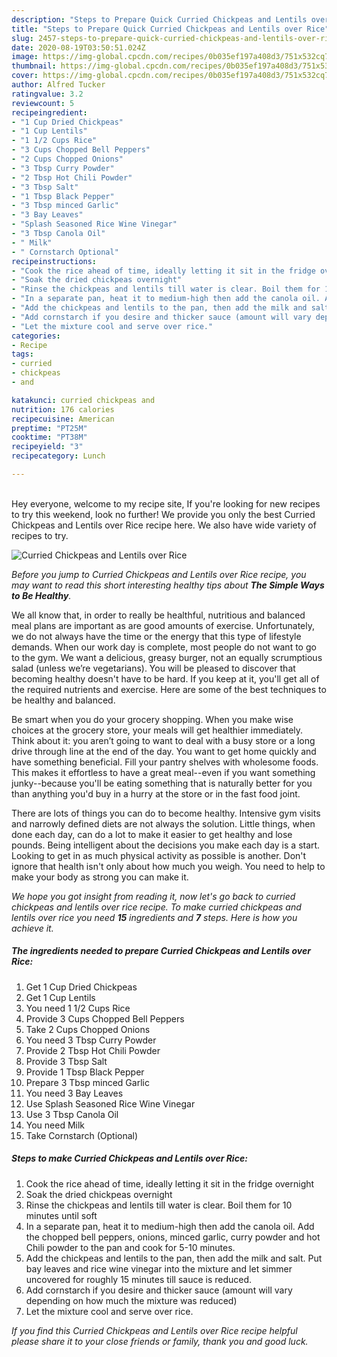 ```yaml
---
description: "Steps to Prepare Quick Curried Chickpeas and Lentils over Rice"
title: "Steps to Prepare Quick Curried Chickpeas and Lentils over Rice"
slug: 2457-steps-to-prepare-quick-curried-chickpeas-and-lentils-over-rice
date: 2020-08-19T03:50:51.024Z
image: https://img-global.cpcdn.com/recipes/0b035ef197a408d3/751x532cq70/curried-chickpeas-and-lentils-over-rice-recipe-main-photo.jpg
thumbnail: https://img-global.cpcdn.com/recipes/0b035ef197a408d3/751x532cq70/curried-chickpeas-and-lentils-over-rice-recipe-main-photo.jpg
cover: https://img-global.cpcdn.com/recipes/0b035ef197a408d3/751x532cq70/curried-chickpeas-and-lentils-over-rice-recipe-main-photo.jpg
author: Alfred Tucker
ratingvalue: 3.2
reviewcount: 5
recipeingredient:
- "1 Cup Dried Chickpeas"
- "1 Cup Lentils"
- "1 1/2 Cups Rice"
- "3 Cups Chopped Bell Peppers"
- "2 Cups Chopped Onions"
- "3 Tbsp Curry Powder"
- "2 Tbsp Hot Chili Powder"
- "3 Tbsp Salt"
- "1 Tbsp Black Pepper"
- "3 Tbsp minced Garlic"
- "3 Bay Leaves"
- "Splash Seasoned Rice Wine Vinegar"
- "3 Tbsp Canola Oil"
- " Milk"
- " Cornstarch Optional"
recipeinstructions:
- "Cook the rice ahead of time, ideally letting it sit in the fridge overnight"
- "Soak the dried chickpeas overnight"
- "Rinse the chickpeas and lentils till water is clear. Boil them for 10 minutes until soft"
- "In a separate pan, heat it to medium-high then add the canola oil. Add the chopped bell peppers, onions, minced garlic, curry powder and hot Chili powder to the pan and cook for 5-10 minutes."
- "Add the chickpeas and lentils to the pan, then add the milk and salt. Put bay leaves and rice wine vinegar into the mixture and let simmer uncovered for roughly 15 minutes till sauce is reduced."
- "Add cornstarch if you desire and thicker sauce (amount will vary depending on how much the mixture was reduced)"
- "Let the mixture cool and serve over rice."
categories:
- Recipe
tags:
- curried
- chickpeas
- and

katakunci: curried chickpeas and 
nutrition: 176 calories
recipecuisine: American
preptime: "PT25M"
cooktime: "PT38M"
recipeyield: "3"
recipecategory: Lunch

---
```

<br>
Hey everyone, welcome to my recipe site, If you're looking for new recipes to try this weekend, look no further! We provide you only the best Curried Chickpeas and Lentils over Rice recipe here. We also have wide variety of recipes to try.
<br>


![Curried Chickpeas and Lentils over Rice](https://img-global.cpcdn.com/recipes/0b035ef197a408d3/751x532cq70/curried-chickpeas-and-lentils-over-rice-recipe-main-photo.jpg)

<i>Before you jump to Curried Chickpeas and Lentils over Rice recipe, you may want to read this short interesting healthy tips about <strong>The Simple Ways to Be Healthy</strong>.</i>

We all know that, in order to really be healthful, nutritious and balanced meal plans are important as are good amounts of exercise. Unfortunately, we do not always have the time or the energy that this type of lifestyle demands. When our work day is complete, most people do not want to go to the gym. We want a delicious, greasy burger, not an equally scrumptious salad (unless we’re vegetarians). You will be pleased to discover that becoming healthy doesn't have to be hard. If you keep at it, you'll get all of the required nutrients and exercise. Here are some of the best techniques to be healthy and balanced.

Be smart when you do your grocery shopping. When you make wise choices at the grocery store, your meals will get healthier immediately. Think about it: you aren’t going to want to deal with a busy store or a long drive through line at the end of the day. You want to get home quickly and have something beneficial. Fill your pantry shelves with wholesome foods. This makes it effortless to have a great meal--even if you want something junky--because you'll be eating something that is naturally better for you than anything you'd buy in a hurry at the store or in the fast food joint.

There are lots of things you can do to become healthy. Intensive gym visits and narrowly defined diets are not always the solution. Little things, when done each day, can do a lot to make it easier to get healthy and lose pounds. Being intelligent about the decisions you make each day is a start. Looking to get in as much physical activity as possible is another. Don't ignore that health isn't only about how much you weigh. You need to help to make your body as strong you can make it. 


<i>We hope you got insight from reading it, now let's go back to curried chickpeas and lentils over rice recipe. To make curried chickpeas and lentils over rice you need <strong>15</strong> ingredients and <strong>7</strong> steps. Here is how you achieve it.
</i>

##### The ingredients needed to prepare Curried Chickpeas and Lentils over Rice:

1. Get 1 Cup Dried Chickpeas
1. Get 1 Cup Lentils
1. You need 1 1/2 Cups Rice
1. Provide 3 Cups Chopped Bell Peppers
1. Take 2 Cups Chopped Onions
1. You need 3 Tbsp Curry Powder
1. Provide 2 Tbsp Hot Chili Powder
1. Provide 3 Tbsp Salt
1. Provide 1 Tbsp Black Pepper
1. Prepare 3 Tbsp minced Garlic
1. You need 3 Bay Leaves
1. Use Splash Seasoned Rice Wine Vinegar
1. Use 3 Tbsp Canola Oil
1. You need  Milk
1. Take  Cornstarch (Optional)


##### Steps to make Curried Chickpeas and Lentils over Rice:

1. Cook the rice ahead of time, ideally letting it sit in the fridge overnight
1. Soak the dried chickpeas overnight
1. Rinse the chickpeas and lentils till water is clear. Boil them for 10 minutes until soft
1. In a separate pan, heat it to medium-high then add the canola oil. Add the chopped bell peppers, onions, minced garlic, curry powder and hot Chili powder to the pan and cook for 5-10 minutes.
1. Add the chickpeas and lentils to the pan, then add the milk and salt. Put bay leaves and rice wine vinegar into the mixture and let simmer uncovered for roughly 15 minutes till sauce is reduced.
1. Add cornstarch if you desire and thicker sauce (amount will vary depending on how much the mixture was reduced)
1. Let the mixture cool and serve over rice.


<i>If you find this Curried Chickpeas and Lentils over Rice recipe helpful please share it to your close friends or family, thank you and good luck.</i>
